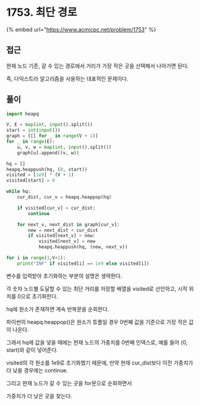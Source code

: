 # 1753. 최단 경로

{% embed url="https://www.acmicpc.net/problem/1753" %}

## 접근

현재 노드 기준, 갈 수 있는 경로에서 거리가 가장 작은 곳을 선택해서 나아가면 된다.

즉, 다익스트라 알고리즘을 사용하는 대표적인 문제이다.

## 풀이

```python
import heapq

V, E = map(int, input().split())
start = int(input())
graph = [[] for _ in range(V + 1)]
for _ in range(E):
    u, v, w = map(int, input().split())
    graph[u].append((v, w))

hq = []
heapq.heappush(hq, (0, start))
visited = [1e9] * (V + 1)
visited[start] = 0

while hq:
    cur_dist, cur_v = heapq.heappop(hq)

    if visited[cur_v] < cur_dist:
        continue

    for next_v, next_dist in graph[cur_v]:
        new = next_dist + cur_dist
        if visited[next_v] > new:
            visited[next_v] = new
            heapq.heappush(hq, (new, next_v))

for i in range(1,V+1):
    print("INF" if visited[i] == 1e9 else visited[i])
```

변수를 입력받아 초기화하는 부분의 설명은 생략한다.

각 숫자 노드별 도달할 수 있는 최단 거리를 저장할 배열을 visited로 선언하고, 시작 위치를 0으로 초기화한다.

hq에 원소가 존재하면 계속 반복문을 순회한다.

파이썬의 heapq.heappop()은 원소가 튜플일 경우 0번째 값을 기준으로 가장 작은 값이 나온다.

그래서 hq에 값을 넣을 때에는 현재 노드의 가중치를 0번째 인덱스로, 예를 들어 (0, start)와 같이 넣어준다.

visited의 각 원소를 1e9로 초기화했기 때문에, 만약 현재 cur\_dist보다 이전 가중치가 더 낮을 경우에는 continue.

그리고 현재 노드가 갈 수 있는 곳을 for문으로 순회하면서

가중치가 더 낮은 곳을 찾는다.
